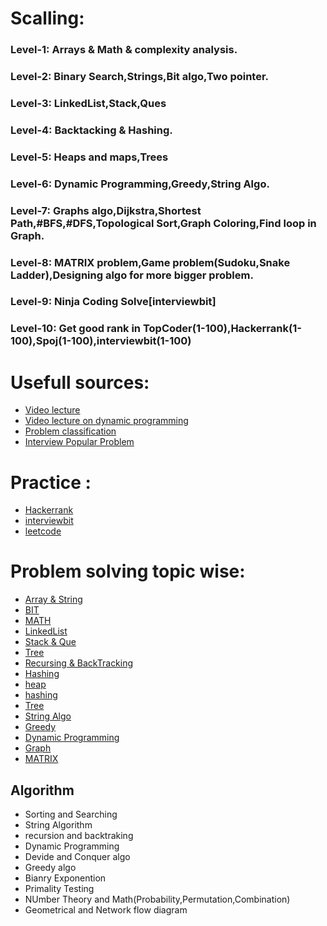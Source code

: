 # Scalling:
   ### Level-1: Arrays & Math & complexity analysis.
   ### Level-2: Binary Search,Strings,Bit algo,Two pointer.
   ### Level-3: LinkedList,Stack,Ques
   ### Level-4: Backtacking & Hashing.
   ### Level-5: Heaps and maps,Trees
   ### Level-6: Dynamic Programming,Greedy,String Algo.
   ### Level-7: Graphs algo,Dijkstra,Shortest Path,#BFS,#DFS,Topological Sort,Graph Coloring,Find loop in Graph.
   ### Level-8: MATRIX problem,Game problem(Sudoku,Snake Ladder),Designing algo for more bigger problem.
   ### Level-9: Ninja Coding Solve[interviewbit]
   ### Level-10: Get good rank in TopCoder(1-100),Hackerrank(1-100),Spoj(1-100),interviewbit(1-100)
 
# Usefull sources:
   * [Video lecture](https://www.youtube.com/user/tusharroy2525/playlists?view=1&shelf_id=0&sort=dd)
   * [Video lecture on dynamic programming](https://www.youtube.com/watch?v=U4yPae3GEO0&list=PLamzFoFxwoNjtJZoNNAlYQ_Ixmm2s-CGX)
   * [Problem classification](https://www.programcreek.com/2013/08/leetcode-problem-classification/)
   * [Interview Popular Problem](https://www.programcreek.com/2012/11/top-10-algorithms-for-coding-interview/)
   
# Practice :
   * [Hackerrank](https://www.hackerrank.com/)
   * [interviewbit](https://www.interviewbit.com)
   * [leetcode](https://leetcode.com/problemset/all/)
 

 # Problem solving topic wise:

   * [Array & String](https://github.com/surajitm/dsAlgo/wiki/Arrays-and-String)
   * [BIT](https://github.com/surajitm/dsAlgo/wiki/Bit-Algo)
   * [MATH](https://github.com/surajitm/dsAlgo/wiki/Math)
   * [LinkedList](https://github.com/surajitm/dsAlgo/wiki/LinkedList)
   * [Stack & Que](https://github.com/surajitm/dsAlgo/wiki/Stack-and-Queue)
   * [Tree](https://github.com/surajitm/dsAlgo/wiki/Tree)
   * [Recursing & BackTracking](https://github.com/surajitm/dsAlgo/wiki/Recursion-and-BackTracking)
   * [Hashing](https://github.com/surajitm/dsAlgo/wiki/Hashing)
   * [heap](https://github.com/surajitm/dsAlgo/wiki/Heap)
   * [hashing](https://github.com/surajitm/dsAlgo/wiki/Hashing)
   * [Tree](https://github.com/surajitm/dsAlgo/wiki/Tree)
   * [String Algo](https://github.com/surajitm/dsAlgo/wiki/String-Algo)
   * [Greedy](https://github.com/surajitm/dsAlgo/wiki/Greedy-Algo)
   * [Dynamic Programming](https://github.com/surajitm/dsAlgo/wiki/Dynamic-Programming)
   * [Graph](https://github.com/surajitm/dsAlgo/wiki/Graph-Algo)     
   * [MATRIX](https://github.com/surajitm/dsAlgo/wiki/Matrix)
      


## Algorithm
 * Sorting and Searching
 * String Algorithm
 * recursion and backtraking
 * Dynamic Programming
 * Devide and Conquer algo
 * Greedy algo
 * Bianry Exponention
 * Primality Testing
 * NUmber Theory and Math(Probability,Permutation,Combination)
 * Geometrical and Network flow diagram 
